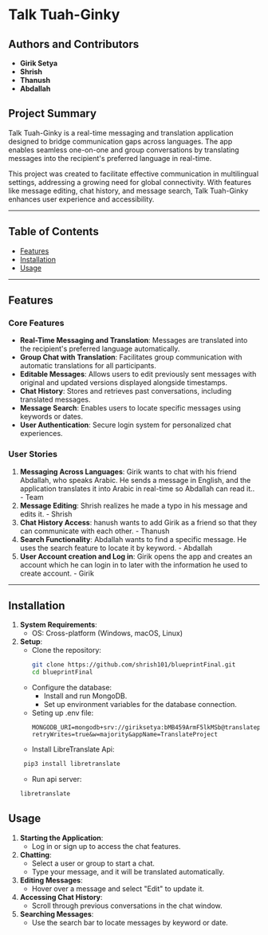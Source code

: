 # Talk Tuah-Ginky

## Authors and Contributors
- **Girik Setya**
- **Shrish**
- **Thanush**
- **Abdallah**

## Project Summary
Talk Tuah-Ginky is a real-time messaging and translation application designed to bridge communication gaps across languages. The app enables seamless one-on-one and group conversations by translating messages into the recipient's preferred language in real-time.

This project was created to facilitate effective communication in multilingual settings, addressing a growing need for global connectivity. With features like message editing, chat history, and message search, Talk Tuah-Ginky enhances user experience and accessibility.

---

## Table of Contents
- [Features](#features)
- [Installation](#installation)
- [Usage](#usage)
---

## Features
### Core Features
- **Real-Time Messaging and Translation**: Messages are translated into the recipient's preferred language automatically.
- **Group Chat with Translation**: Facilitates group communication with automatic translations for all participants.
- **Editable Messages**: Allows users to edit previously sent messages with original and updated versions displayed alongside timestamps.
- **Chat History**: Stores and retrieves past conversations, including translated messages.
- **Message Search**: Enables users to locate specific messages using keywords or dates.
- **User Authentication**: Secure login system for personalized chat experiences.

### User Stories
1. **Messaging Across Languages**: Girik wants to chat with his friend Abdallah, who speaks Arabic. He sends a message in English, and the application translates it into Arabic in real-time so Abdallah can read it.. - Team
3. **Message Editing**: Shrish realizes he made a typo in his message and edits it. - Shrish
4. **Chat History Access**: hanush wants to add Girik as a friend so that they can communicate with each other. - Thanush
5. **Search Functionality**: Abdallah wants to find a specific message. He uses the search feature to locate it by keyword. - Abdallah
6. **User Account creation and Log in**: Girik opens the app and creates an account which he can login in to later with the information he used to create account. - Girik
---

## Installation
1. **System Requirements**:
    - OS: Cross-platform (Windows, macOS, Linux)
2. **Setup**:
    - Clone the repository:
      ```bash
      git clone https://github.com/shrish101/blueprintFinal.git
      cd blueprintFinal
      ```
    - Configure the database:
        - Install and run MongoDB.
        - Set up environment variables for the database connection.
    - Seting up .env file:
      ```
      MONGODB_URI=mongodb+srv://giriksetya:bMB459ArmF5lkMSb@translateproject.ueqcg.mongodb.net/?retryWrites=true&w=majority&appName=TranslateProject
      ```
    - Install LibreTranslate Api:
   ```bash
    pip3 install libretranslate
   ```
   - Run api server:
   ```bash
   libretranslate
   ```

## Usage
1. **Starting the Application**:
    - Log in or sign up to access the chat features.
2. **Chatting**:
    - Select a user or group to start a chat.
    - Type your message, and it will be translated automatically.
3. **Editing Messages**:
    - Hover over a message and select "Edit" to update it.
4. **Accessing Chat History**:
    - Scroll through previous conversations in the chat window.
5. **Searching Messages**:
    - Use the search bar to locate messages by keyword or date.
